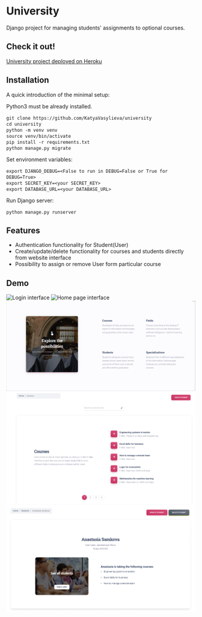 # University

Django project for managing students' assignments to optional courses.

## Check it out!

[University project deployed on Heroku](LINK)


## Installation

A quick introduction of the minimal setup:

Python3 must be already installed.

```shell
git clone https://github.com/KatyaVasylieva/university
cd university
python -m venv venv
source venv/bin/activate
pip install -r requirements.txt
python manage.py migrate
```

Set environment variables:

```shell
export DJANGO_DEBUG=<False to run in DEBUG=False or True for DEBUG=True>
export SECRET_KEY=<your SECRET_KEY>
export DATABASE_URL=<your DATABASE_URL>
```

Run Django server:
```shell
python manage.py runserver
```

## Features

* Authentication functionality for Student(User)
* Create/update/delete functionality for courses and students directly from website interface
* Possibility to assign or remove User form particular course

## Demo
![Login interface](static/img/readme/login_demo.png)
![Home page interface](static/img/readme/home_demo.png)
![Home page interface](static/img/readme/home_lower_demo.png)
![List page interface](static/img/readme/course_list_demo.png)
![Detail page interface](static/img/readme/student_detail_demo.png)
